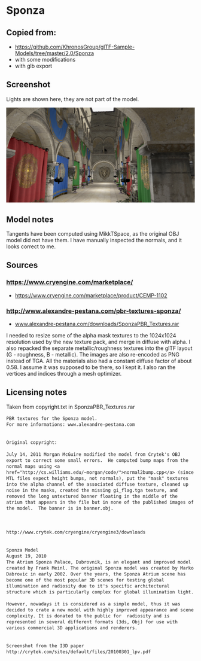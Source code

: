 # Sponza

## Copied from:

* https://github.com/KhronosGroup/glTF-Sample-Models/tree/master/2.0/Sponza
* with some modifications
* with glb export

## Screenshot

Lights are shown here, they are not part of the model.

![screenshot](screenshot/large.jpg)

## Model notes

Tangents have been computed using MikkTSpace, as the original OBJ model did not have them.
I have manually inspected the normals, and it looks correct to me.


## Sources

### https://www.cryengine.com/marketplace/

- https://www.cryengine.com/marketplace/product/CEMP-1102

### http://www.alexandre-pestana.com/pbr-textures-sponza/

- www.alexandre-pestana.com/downloads/SponzaPBR_Textures.rar

I needed to resize some of the alpha mask textures to the 1024x1024 resolution used by the new texture pack,
and merge in diffuse with alpha.
I also repacked the separate metallic/roughness textures into the glTF layout (G - roughness, B - metallic).
The images are also re-encoded as PNG instead of TGA.
All the materials also had a constant diffuse factor of about 0.58. I assume it was supposed to be there, so I kept it.
I also ran the vertices and indices through a mesh optimizer.

## Licensing notes

Taken from copyright.txt in SponzaPBR\_Textures.rar

```
PBR textures for the Sponza model.
For more informations: www.alexandre-pestana.com


Original copyright:

July 14, 2011 Morgan McGuire modified the model from Crytek's OBJ
export to correct some small errors.  He computed bump maps from the
normal maps using <a
href="http://cs.williams.edu/~morgan/code/">normal2bump.cpp</a> (since
MTL files expect height bumps, not normals), put the "mask" textures
into the alpha channel of the associated diffuse texture, cleaned up
noise in the masks, created the missing gi_flag.tga texture, and
removed the long untextured banner floating in the middle of the
atrium that appears in the file but in none of the published images of
the model.  The banner is in banner.obj.



http://www.crytek.com/cryengine/cryengine3/downloads


Sponza Model
August 19, 2010
The Atrium Sponza Palace, Dubrovnik, is an elegant and improved model created by Frank Meinl. The original Sponza model was created by Marko Dabrovic in early 2002. Over the years, the Sponza Atrium scene has become one of the most popular 3D scenes for testing global illumination and radiosity due to it's specific architectural structure which is particularly complex for global illumination light.

However, nowadays it is considered as a simple model, thus it was decided to crate a new model with highly improved appearance and scene complexity. It is donated to the public for  radiosity and is represented in several different formats (3ds, Obj) for use with various commercial 3D applications and renderers.


Screenshot from the I3D paper
http://crytek.com/sites/default/files/20100301_lpv.pdf
```

